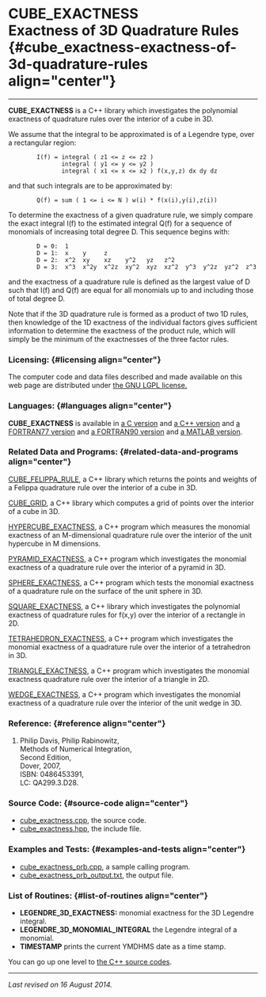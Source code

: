 CUBE\_EXACTNESS\
Exactness of 3D Quadrature Rules {#cube_exactness-exactness-of-3d-quadrature-rules align="center"}
================================

------------------------------------------------------------------------

**CUBE\_EXACTNESS** is a C++ library which investigates the polynomial
exactness of quadrature rules over the interior of a cube in 3D.

We assume that the integral to be approximated is of a Legendre type,
over a rectangular region:

            I(f) = integral ( z1 <= z <= z2 )
                   integral ( y1 <= y <= y2 ) 
                   integral ( x1 <= x <= x2 ) f(x,y,z) dx dy dz
          

and that such integrals are to be approximated by:

            Q(f) = sum ( 1 <= i <= N ) w(i) * f(x(i),y(i),z(i))
          

To determine the exactness of a given quadrature rule, we simply compare
the exact integral I(f) to the estimated integral Q(f) for a sequence of
monomials of increasing total degree D. This sequence begins with:

            D = 0:  1
            D = 1:  x    y     z
            D = 2:  x^2  xy    xz    y^2   yz   z^2 
            D = 3:  x^3  x^2y  x^2z  xy^2  xyz  xz^2  y^3  y^2z  yz^2  z^3
          

and the exactness of a quadrature rule is defined as the largest value
of D such that I(f) and Q(f) are equal for all monomials up to and
including those of total degree D.

Note that if the 3D quadrature rule is formed as a product of two 1D
rules, then knowledge of the 1D exactness of the individual factors
gives sufficient information to determine the exactness of the product
rule, which will simply be the minimum of the exactnesses of the three
factor rules.

### Licensing: {#licensing align="center"}

The computer code and data files described and made available on this
web page are distributed under [the GNU LGPL
license.](../../txt/gnu_lgpl.txt)

### Languages: {#languages align="center"}

**CUBE\_EXACTNESS** is available in [a C
version](../../c_src/cube_exactness/cube_exactness.html) and [a C++
version](../../cpp_src/cube_exactness/cube_exactness.html) and [a
FORTRAN77 version](../../f77_src/cube_exactness/cube_exactness.html) and
[a FORTRAN90 version](../../f_src/cube_exactness/cube_exactness.html)
and [a MATLAB version](../../m_src/cube_exactness/cube_exactness.html).

### Related Data and Programs: {#related-data-and-programs align="center"}

[CUBE\_FELIPPA\_RULE](../../cpp_src/cube_felippa_rule/cube_felippa_rule.html),
a C++ library which returns the points and weights of a Felippa
quadrature rule over the interior of a cube in 3D.

[CUBE\_GRID](../../cpp_src/cube_grid/cube_grid.html), a C++ library
which computes a grid of points over the interior of a cube in 3D.

[HYPERCUBE\_EXACTNESS](../../cpp_src/hypercube_exactness/hypercube_exactness.html),
a C++ program which measures the monomial exactness of an M-dimensional
quadrature rule over the interior of the unit hypercube in M dimensions.

[PYRAMID\_EXACTNESS](../../cpp_src/pyramid_exactness/pyramid_exactness.html),
a C++ program which investigates the monomial exactness of a quadrature
rule over the interior of a pyramid in 3D.

[SPHERE\_EXACTNESS](../../cpp_src/sphere_exactness/sphere_exactness.html),
a C++ program which tests the monomial exactness of a quadrature rule on
the surface of the unit sphere in 3D.

[SQUARE\_EXACTNESS](../../cpp_src/square_exactness/square_exactness.html),
a C++ library which investigates the polynomial exactness of quadrature
rules for f(x,y) over the interior of a rectangle in 2D.

[TETRAHEDRON\_EXACTNESS](../../cpp_src/tetrahedron_exactness/tetrahedron_exactness.html),
a C++ program which investigates the monomial exactness of a quadrature
rule over the interior of a tetrahedron in 3D.

[TRIANGLE\_EXACTNESS](../../cpp_src/triangle_exactness/triangle_exactness.html),
a C++ program which investigates the monomial exactness quadrature rule
over the interior of a triangle in 2D.

[WEDGE\_EXACTNESS](../../cpp_src/wedge_exactness/wedge_exactness.html),
a C++ program which investigates the monomial exactness of a quadrature
rule over the interior of the unit wedge in 3D.

### Reference: {#reference align="center"}

1.  Philip Davis, Philip Rabinowitz,\
    Methods of Numerical Integration,\
    Second Edition,\
    Dover, 2007,\
    ISBN: 0486453391,\
    LC: QA299.3.D28.

### Source Code: {#source-code align="center"}

-   [cube\_exactness.cpp](cube_exactness.cpp), the source code.
-   [cube\_exactness.hpp](cube_exactness.hpp), the include file.

### Examples and Tests: {#examples-and-tests align="center"}

-   [cube\_exactness\_prb.cpp](cube_exactness_prb.cpp), a sample calling
    program.
-   [cube\_exactness\_prb\_output.txt](cube_exactness_prb_output.txt),
    the output file.

### List of Routines: {#list-of-routines align="center"}

-   **LEGENDRE\_3D\_EXACTNESS:** monomial exactness for the 3D Legendre
    integral.
-   **LEGENDRE\_3D\_MONOMIAL\_INTEGRAL** the Legendre integral of a
    monomial.
-   **TIMESTAMP** prints the current YMDHMS date as a time stamp.

You can go up one level to [the C++ source codes](../cpp_src.html).

------------------------------------------------------------------------

*Last revised on 16 August 2014.*
